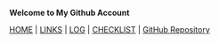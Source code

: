 **Welcome to My Github Account**

[HOME](https://ardanisar.github.io/os212/) |  [LINKS](https://github.com/ardanisar/LINKS/) | [LOG](https://ardanisar.github.io/os212/TXT/mylog.txt) |  [CHECKLIST]() | [GitHub Repository](https://github.com/ardanisar/os212)
